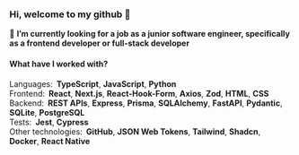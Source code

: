 ### Hi, welcome to my github 👋


🔭 **I’m currently looking for a job as a junior software engineer, specifically as a frontend developer or full-stack developer**

#### What have I worked with?
Languages:&ensp;**TypeScript**, **JavaScript**, **Python**\
Frontend:&ensp;**React**, **Next.js**, **React-Hook-Form**, **Axios**, **Zod**, **HTML**, **CSS**\
Backend:&ensp;**REST APIs**, **Express**, **Prisma**, **SQLAlchemy**, **FastAPI**, **Pydantic**, **SQLite**, **PostgreSQL**\
Tests:&ensp;**Jest**, **Cypress**\
Other technologies:&ensp;**GitHub**, **JSON Web Tokens**, **Tailwind**, **Shadcn**, **Docker**, **React Native**

